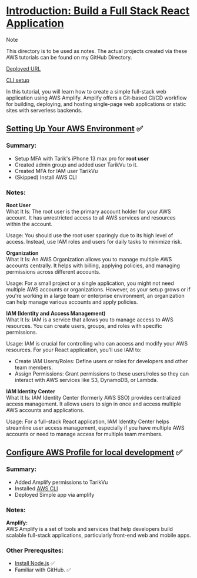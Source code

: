 # [Introduction: Build a Full Stack React Application](https://aws.amazon.com/getting-started/hands-on/build-react-app-amplify-graphql/)
> [!NOTE]
> This directory is to be used as notes.  The actual projects created via these AWS tutorials can be found on my GitHub Directory.

[Deployed URL](https://main.d2lb1ebjku01lx.amplifyapp.com/)

[CLI setup](https://www.youtube.com/watch?v=gswVHTrRX8I)

In this tutorial, you will learn how to create a simple full-stack web application using AWS Amplify. Amplify offers a Git-based CI/CD workflow for building, deploying, and hosting single-page web applications or static sites with serverless backends.

## [Setting Up Your AWS Environment](https://aws.amazon.com/getting-started/guides/setup-environment/) ✅

### Summary:
- Setup MFA with Tarik's iPhone 13 max pro for **root user**
- Created admin group and added user TarikVu to it.
- Created MFA for IAM user TarikVu
- (Skipped) Install AWS CLI
  
### Notes:
**Root User**<br>
What It Is: The root user is the primary account holder for your AWS account. It has unrestricted access to all AWS services and resources within the account.

Usage: You should use the root user sparingly due to its high level of access. Instead, use IAM roles and users for daily tasks to minimize risk.

**Organization**<br>
What It Is: An AWS Organization allows you to manage multiple AWS accounts centrally. It helps with billing, applying policies, and managing permissions across different accounts.

Usage: For a small project or a single application, you might not need multiple AWS accounts or organizations. However, as your setup grows or if you're working in a large team or enterprise environment, an organization can help manage various accounts and apply policies.

**IAM (Identity and Access Management)**<br>
What It Is: IAM is a service that allows you to manage access to AWS resources. You can create users, groups, and roles with specific permissions.

Usage: IAM is crucial for controlling who can access and modify your AWS resources. For your React application, you’ll use IAM to:
- Create IAM Users/Roles: Define users or roles for developers and other team members.
- Assign Permissions: Grant permissions to these users/roles so they can interact with AWS services like S3, DynamoDB, or Lambda.

**IAM Identity Center**<br>
What It Is: IAM Identity Center (formerly AWS SSO) provides centralized access management. It allows users to sign in once and access multiple AWS accounts and applications.<br>

Usage: For a full-stack React application, IAM Identity Center helps streamline user access management, especially if you have multiple AWS accounts or need to manage access for multiple team members.




## [Configure AWS Profile for local development](https://docs.amplify.aws/react/start/account-setup/) ✅
### Summary:
- Added Amplify permissions to TarikVu
- Installed [AWS CLI](https://docs.aws.amazon.com/cli/latest/userguide/getting-started-install.html)
- Deployed Simple app via amplify

  
### Notes:
**Amplify:**<br>
AWS Amplify is a set of tools and services that help developers build scalable full-stack applications, particularly front-end web and mobile apps.



### Other Prerequsites:
- [Install Node.js](https://nodejs.org/en/download/package-manager) ✅
- Familiar with GitHub. ✅

